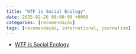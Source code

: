 ```yaml
---
title: "WTF is Social Ecology"
date: 2025-02-26 08:00:00 +0000
categories: [recomendação]
tags: [recomendação, international, journalism]
---
```


- [WTF is Social Ecology](https://usufructcollective.wordpress.com/2025/02/17/wtf-is-social-ecology/)
